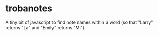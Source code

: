 # trobanotes

A tiny bit of javascript to find note names within a word (so that "Larry" returns "La" and "Emily" returns "Mi").
